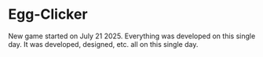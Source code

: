 # Egg-Clicker

New game started on July 21 2025. Everything was developed on this single day. It was developed, designed, etc. all on this single day.
